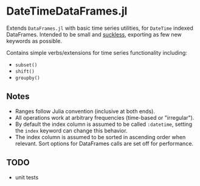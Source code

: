 # DateTimeDataFrames.jl

Extends `DataFrames.jl` with basic time series utilities, for `DateTime` indexed DataFrames.
Intended to be small and [suckless](https://suckless.org/), exporting as few new keywords as possible.

Contains simple verbs/extensions for time series functionality including:
* `subset()`
* `shift()`
* `groupby()`

## Notes
* Ranges follow Julia convention (inclusive at both ends).
* All operations work at arbitrary frequencies (time-based or "irregular").
* By default the index column is assumed to be called `:datetime`, setting the `index` keyword can change this behavior.
* The index column is assumed to be sorted in ascending order when relevant. Sort options for DataFrames calls are set off for performance.

## TODO
* unit tests

